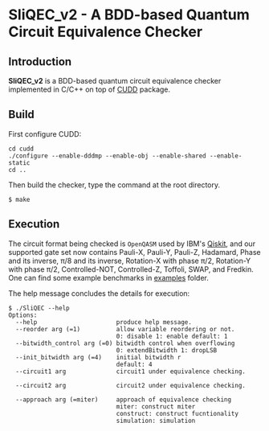 # SliQEC_v2 - A BDD-based Quantum Circuit Equivalence Checker

## Introduction
**SliQEC_v2** is a BDD-based quantum circuit equivalence checker implemented in C/C++ on top of [CUDD](http://web.mit.edu/sage/export/tmp/y/usr/share/doc/polybori/cudd/cuddIntro.html) package.


## Build
First configure CUDD:
```
cd cudd
./configure --enable-dddmp --enable-obj --enable-shared --enable-static
cd ..
```
Then build the checker, type the command at the root directory.
```
$ make
```

## Execution
The circuit format being checked is `OpenQASM` used by IBM's [Qiskit](https://github.com/Qiskit/qiskit), and our supported gate set now contains Pauli-X, Pauli-Y, Pauli-Z, Hadamard, Phase and its inverse, π/8 and its inverse, Rotation-X with phase π/2, Rotation-Y with phase π/2, Controlled-NOT, Controlled-Z, Toffoli, SWAP, and Fredkin. One can find some example benchmarks in [examples](https://github.com/NTU-ALComLab/SliQEC/tree/main/examples) folder.

The help message concludes the details for execution:

```
$ ./SliQEC --help
Options:
  --help                      produce help message.
  --reorder arg (=1)          allow variable reordering or not.
                              0: disable 1: enable default: 1
  --bitwidth_control arg (=0) bitwidth control when overflowing
                              0: extendBitwidth 1: dropLSB
  --init_bitwidth arg (=4)    initial bitwidth r
                              default: 4
  --circuit1 arg              circuit1 under equivalence checking.

  --circuit2 arg              circuit2 under equivalence checking.

  --approach arg (=miter)     approach of equivalence checking
                              miter: construct miter
                              construct: construct fucntionality
                              simulation: simulation
```
